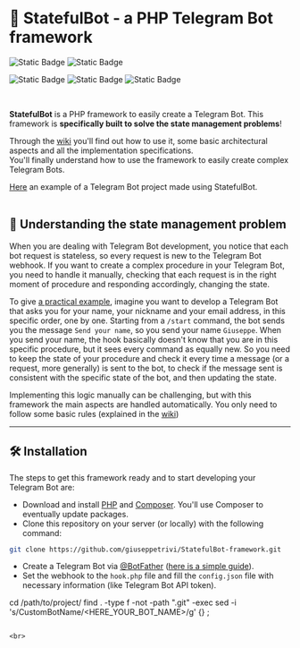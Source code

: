 # 👾 StatefulBot - a PHP Telegram Bot framework

![Static Badge](https://img.shields.io/badge/PHP-8.2.12-%23777BB4?style=flat&logo=php&logoSize=auto&link=https%3A%2F%2Fwww.php.net%2F)
![Static Badge](https://img.shields.io/badge/Composer-2.6.5-%23885630?style=flat&logo=composer&logoSize=auto&link=https%3A%2F%2Fgetcomposer.org%2F)

![Static Badge](https://img.shields.io/badge/irazasyed%2Ftelegrambotsdk-3.13-%2326A5E4?style=flat&logo=packagist&logoSize=auto&link=https%3A%2F%2Fgetcomposer.org%2F)
![Static Badge](https://img.shields.io/badge/SergeyTsalkov%2Fmeekrodb-2.5-%23003B57?style=flat&logo=packagist&logoSize=auto&link=https%3A%2F%2Fgithub.com%2FSergeyTsalkov%2Fmeekrodb)
![Static Badge](https://img.shields.io/badge/phpunit%2Fphpunit-11.5-%23777BB4?style=flat&logo=packagist&logoSize=auto&link=https%3A%2F%2Fdocs.phpunit.de%2Fen%2F11.5%2F)

<br>

**StatefulBot** is a PHP framework to easily create a Telegram Bot. This framework is **specifically built to solve the state management problems**!

Through the [wiki](https://github.com/giuseppetrivi/telegram-bot-basic-project-structure/wiki) you'll find out how to use it, some basic architectural aspects and all the implementation specifications. <br>
You'll finally understand how to use the framework to easily create complex Telegram Bots.

[Here](https://github.com/giuseppetrivi/OBCBot) an example of a Telegram Bot project made using StatefulBot.
<br>
<br>

## 🤔 Understanding the state management problem

When you are dealing with Telegram Bot development, you notice that each bot request is stateless, so every request is new to the Telegram Bot webhook. If you want to create a complex procedure in your Telegram Bot, you need to handle it manually, checking that each request is in the right moment of procedure and responding accordingly, changing the state.

To give <u>a practical example</u>, imagine you want to develop a Telegram Bot that asks you for your name, your nickname and your email address, in this specific order, one by one. 
Starting from a `/start` command, the bot sends you the message `Send your name`, so you send your name `Giuseppe`. When you send your name, the hook basically doesn't know that you are in this specific procedure, but it sees every command as equally new. So you need to keep the state of your procedure and check it every time a message (or a request, more generally) is sent to the bot, to check if the message sent is consistent with the specific state of the bot, and then updating the state.

Implementing this logic manually can be challenging, but with this framework the main aspects are handled automatically. You only need to follow some basic rules (explained in the [wiki](https://github.com/giuseppetrivi/telegram-bot-basic-project-structure/wiki))
<br>

---
## 🛠️ Installation

The steps to get this framework ready and to start developing your Telegram Bot are:
- Download and install [PHP](https://www.php.net/) and [Composer](https://getcomposer.org/). You'll use Composer to eventually update packages.
- Clone this repository on your server (or locally) with the following command: 
```bash
git clone https://github.com/giuseppetrivi/StatefulBot-framework.git
```
- Create a Telegram Bot via [@BotFather](https://t.me/BotFather) ([here is a simple guide](https://deepakmohansingh.medium.com/how-to-build-a-telegram-bot-using-php-absolute-beginner-guide-f4262174442d)). 
- Set the webhook to the `hook.php` file and fill the `config.json` file with necessary information (like Telegram Bot API token).
<!--
- Before making the first changes, choose your Telegram Bot name and execute the following command (using Git Bash) to change the main namespace name (better explained in [Chapter 3 of the wiki](https://github.com/giuseppetrivi/telegram-bot-basic-project-structure/wiki/Autoloaders)), putting it in the place of `<HERE_YOUR_BOT_NAME>`:
```bash
-->

cd /path/to/project/
find . -type f -not -path ".git" -exec sed -i 's/CustomBotName/<HERE_YOUR_BOT_NAME>/g' {} \;
```

<br>

